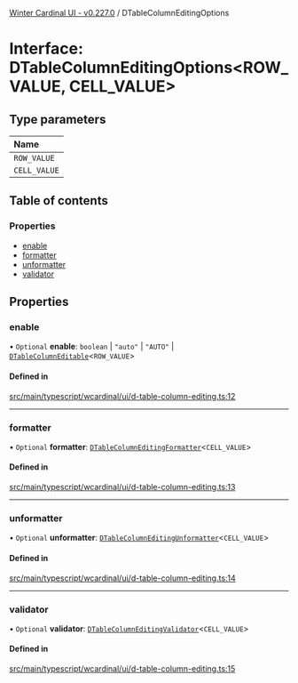 [Winter Cardinal UI - v0.227.0](../index.md) / DTableColumnEditingOptions

# Interface: DTableColumnEditingOptions<ROW_VALUE, CELL_VALUE\>

## Type parameters

| Name |
| :------ |
| `ROW_VALUE` |
| `CELL_VALUE` |

## Table of contents

### Properties

- [enable](DTableColumnEditingOptions.md#enable)
- [formatter](DTableColumnEditingOptions.md#formatter)
- [unformatter](DTableColumnEditingOptions.md#unformatter)
- [validator](DTableColumnEditingOptions.md#validator)

## Properties

### enable

• `Optional` **enable**: `boolean` \| ``"auto"`` \| ``"AUTO"`` \| [`DTableColumnEditable`](../index.md#dtablecolumneditable)<`ROW_VALUE`\>

#### Defined in

[src/main/typescript/wcardinal/ui/d-table-column-editing.ts:12](https://github.com/winter-cardinal/winter-cardinal-ui/blob/v0.227.0/src/main/typescript/wcardinal/ui/d-table-column-editing.ts#L12)

___

### formatter

• `Optional` **formatter**: [`DTableColumnEditingFormatter`](../index.md#dtablecolumneditingformatter)<`CELL_VALUE`\>

#### Defined in

[src/main/typescript/wcardinal/ui/d-table-column-editing.ts:13](https://github.com/winter-cardinal/winter-cardinal-ui/blob/v0.227.0/src/main/typescript/wcardinal/ui/d-table-column-editing.ts#L13)

___

### unformatter

• `Optional` **unformatter**: [`DTableColumnEditingUnformatter`](../index.md#dtablecolumneditingunformatter)<`CELL_VALUE`\>

#### Defined in

[src/main/typescript/wcardinal/ui/d-table-column-editing.ts:14](https://github.com/winter-cardinal/winter-cardinal-ui/blob/v0.227.0/src/main/typescript/wcardinal/ui/d-table-column-editing.ts#L14)

___

### validator

• `Optional` **validator**: [`DTableColumnEditingValidator`](../index.md#dtablecolumneditingvalidator)<`CELL_VALUE`\>

#### Defined in

[src/main/typescript/wcardinal/ui/d-table-column-editing.ts:15](https://github.com/winter-cardinal/winter-cardinal-ui/blob/v0.227.0/src/main/typescript/wcardinal/ui/d-table-column-editing.ts#L15)
